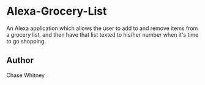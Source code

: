 # Alexa-Grocery-List

An Alexa application which allows the user to add to and remove items from a grocery list, and then have that list texted to his/her number when it's time to go shopping.

## Author

Chase Whitney
